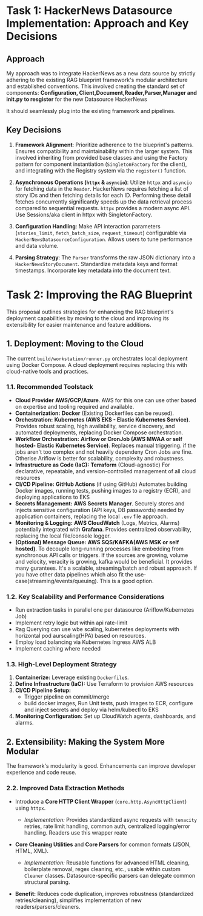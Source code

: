 # Task 1: HackerNews Datasource Implementation: Approach and Key Decisions

## Approach

My approach was to integrate HackerNews as a new data source by strictly adhering to the existing RAG blueprint framework's modular architecture and established conventions. This involved creating the standard set of components:
**Configuration, Client,Document,Reader,Parser,Manager and init.py to resgister** for the new Datasource HackerNews

It should seamlessly plug into the existing framework and pipelines.

## Key Decisions
1.  **Framework Alignment**:
    Prioritize adherence to the blueprint's patterns.
    Ensures compatibility and maintainability within the larger system. This involved inheriting from provided base classes and using the Factory pattern for component instantiation (`SingletonFactory` for the client), and integrating with the Registry system via the `register()` function.

2.  **Asynchronous Operations (`httpx` & `asyncio`)**:
    Utilize `httpx` and `asyncio` for fetching data in the `Reader`. HackerNews requires fetching a list of story IDs and then fetching details for each ID. Performing these detail fetches concurrently significantly speeds up the data retrieval process compared to sequential requests. `httpx` provides a modern async API.
    Use Sessions/aka client in httpx with SingletonFactory. 

3.  **Configuration Handling**: Make API interaction parameters (`stories_limit`, `fetch_batch_size`, `request_timeout`) configurable via `HackerNewsDatasourceConfiguration`. Allows users to tune performance and data volume.

4.  **Parsing Strategy**: The `Parser` transforms the raw JSON dictionary into a `HackerNewsStoryDocument`. Standardize metadata keys and format timestamps. Incorporate key metadata into the document text.


  # Task 2: Improving the RAG Blueprint
  
  This proposal outlines strategies for enhancing the RAG blueprint's deployment capabilities by moving to the cloud and improving its extensibility for easier maintenance and feature additions.

  ## 1. Deployment: Moving to the Cloud
  
  The current `build/workstation/runner.py` orchestrates local deployment using Docker Compose. A cloud deployment requires replacing this with cloud-native tools and practices.

### 1.1. Recommended Toolstack
*   **Cloud Provider** **AWS/GCP/Azure**. AWS for this one can use other based on expertise and tooling required and available. 
*   **Containerization:** **Docker** (Existing Dockerfiles can be reused).
*   **Orchestration:** **Kubernetes (AWS EKS - Elastic Kubernetes Service)**. Provides robust scaling, high availability, service discovery, and automated deployments, replacing Docker Compose orchestration.
*   **Workflow Orchestration:** **Airflow or CronJob (AWS MWAA or self hosted- Elastic Kubernetes Service)**. Replaces manual triggering. if the jobs aren't too complex and not heavily dependeny Cron Jobs are fine. Otherise Ariflow is better for scalability, complexity and robustness. 
*   **Infrastructure as Code (IaC):** **Terraform** (Cloud-agnostic) For declarative, repeatable, and version-controlled management of all cloud resources
*   **CI/CD Pipeline:** **GitHub Actions** (if using GitHub) Automates building Docker images, running tests, pushing images to a registry (ECR), and deploying applications to EKS
*   **Secrets Management:** **AWS Secrets Manager**. Securely stores and injects sensitive configuration (API keys, DB passwords) needed by application containers, replacing the local `.env` file approach.
*   **Monitoring & Logging:** **AWS CloudWatch** (Logs, Metrics, Alarms) potentially integrated with **Grafana**. Provides centralized observability, replacing the local file/console logger.
*   **(Optional) Message Queue:** **AWS SQS/KAFKA(AWS MSK or self hosted)**. To decouple long-running processes like embedding from synchronous API calls or triggers. If the sources are growing, volume and velocity, veracity is growing, kafka would be beneficial. It provides many gurantees. It's a scalable, streaming/batch and robust approach. If you have other data pipelines which also fit the use-case(streaming/events/queuing). This is a good option.


### 1.2. Key Scalability and Performance Considerations
- Run extraction tasks in parallel one per datasource (Ariflow/Kubernetes Job)
- Implement retry logic but within api rate-limit
- Rag Querying can use wbe scaling, kubernetes deployments with horizontal pod aurscaling(HPA) based on resources. 
- Employ load balancing via Kubernetes Ingress AWS ALB 
- Implement caching where needed



### 1.3. High-Level Deployment Strategy
1.  **Containerize:** Leverage existing `Dockerfile`s.
2.  **Define Infrastructure (IaC):** Use Terraform to provision AWS resources
3.  **CI/CD Pipeline Setup:**
    * Trigger pipeline on commit/merge
    * build docker images, Run Unit tests, push images to ECR, configure and inject secrets and deploy via helm/kubectl to EKS 
 4. **Monitoring Configuration:** Set up CloudWatch agents, dashboards, and alarms.


## 2. Extensibility: Making the System More Modular

The framework's modularity is good. Enhancements can improve developer experience and code reuse.
### 2.2. Improved Data Extraction Methods
*  Introduce a **Core HTTP Client Wrapper** (`core.http.AsyncHttpClient`) using `httpx`.
    *   *Implementation:* Provides standardized async requests with `tenacity` retries, rate limit handling, common auth, centralized logging/error handling. Readers use this wrapper
    reate 
*  **Core Cleaning Utilities** and **Core Parsers** for common formats (JSON, HTML, XML).
    *   *Implementation:* Reusable functions for advanced HTML cleaning, boilerplate removal, regex cleaning, etc., usable within custom `Cleaner` classes. Datasource-specific parsers can delegate common structural parsing.

*   **Benefit:** Reduces code duplication, improves robustness (standardized retries/cleaning), simplifies implementation of new readers/parsers/cleaners.
